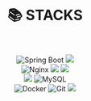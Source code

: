 
</br>

<div align=center><h1>📚 STACKS</h1></div>

</br>

<div align=center> 
  
  
  ![Spring Boot](https://img.shields.io/badge/Spring%20Boot-6DB33F?style=for-the-badge&logo=spring-boot&logoColor=white)
  <img src="https://img.shields.io/badge/java-007396?style=for-the-badge&logo=java&logoColor=white">
  <BR>
  ![Nginx](https://img.shields.io/badge/Nginx-009639?style=for-the-badge&logo=nginx&logoColor=white)
  <img src="https://img.shields.io/badge/linux-FCC624?style=for-the-badge&logo=linux&logoColor=black"> 
  <img src="https://img.shields.io/badge/amazonaws-232F3E?style=for-the-badge&logo=amazonaws&logoColor=white"> 
  </BR>
  <img src="https://img.shields.io/badge/oracle-F80000?style=for-the-badge&logo=oracle&logoColor=white"> 
  ![MySQL](https://img.shields.io/badge/MySQL-4479A1?style=for-the-badge&logo=mysql&logoColor=white)
  </BR>
  ![Docker](https://img.shields.io/badge/Docker-2496ED?style=for-the-badge&logo=docker&logoColor=white)
  ![Git](https://img.shields.io/badge/Git-F05032?style=for-the-badge&logo=git&logoColor=white)
  <img src="https://img.shields.io/badge/github-181717?style=for-the-badge&logo=github&logoColor=white">
  </BR>
</div>


